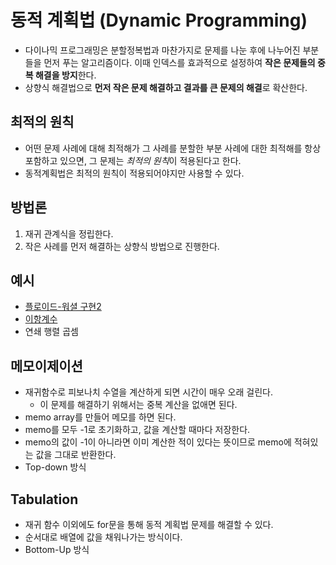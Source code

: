 # 동적 계획법 (Dynamic Programming)
* 다이나믹 프로그래밍은 분할정복법과 마찬가지로 문제를 나눈 후에 나누어진 부분들을 먼저 푸는 알고리즘이다. 이때 인덱스를 효과적으로 설정하여 **작은 문제들의 중복 해결을 방지**한다.
* 상향식 해결법으로 **먼저 작은 문제 해결하고 결과를 큰 문제의 해결**로 확산한다.

## 최적의 원칙
* 어떤 문제 사례에 대해 최적해가 그 사례를 분할한 부분 사례에 대한 최적해를 항상 포함하고 있으면, 그 문제는 *최적의 원칙*이 적용된다고 한다.
* 동적계획법은 최적의 원칙이 적용되어야지만 사용할 수 있다.

## 방법론
1. 재귀 관계식을 정립한다.
2. 작은 사례를 먼저 해결하는 상향식 방법으로 진행한다.

## 예시
* [플로이드-워셜 구현2](https://github.com/2017100898/TIL/blob/main/Algorithm/study/floyd_warshall_algorithm.md)
* [이항계수](https://github.com/2017100898/TIL/blob/main/Algorithm/study/binomial_coefficient.md)
* 연쇄 행렬 곱셈

## 메모이제이션
* 재귀함수로 피보나치 수열을 계산하게 되면 시간이 매우 오래 걸린다.
    * 이 문제를 해결하기 위해서는 중복 계산을 없애면 된다.
* memo array를 만들어 메모를 하면 된다.
* memo를 모두 -1로 초기화하고, 값을 계산할 때마다 저장한다.
* memo의 값이 -1이 아니라면 이미 계산한 적이 있다는 뜻이므로 memo에 적혀있는 값을 그대로 반환한다.
* Top-down 방식

## Tabulation
* 재귀 함수 이외에도 for문을 통해 동적 계획법 문제를 해결할 수 있다.
* 순서대로 배열에 값을 채워나가는 방식이다.
* Bottom-Up 방식